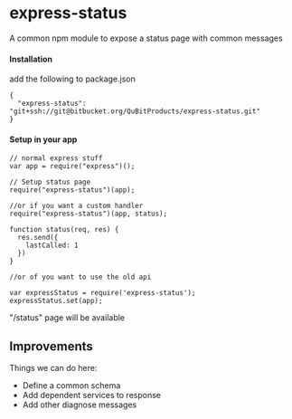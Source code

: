 express-status
==============

A common npm module to expose a status page with common messages

#### Installation

add the following to package.json

````
{
  "express-status": "git+ssh://git@bitbucket.org/QuBitProducts/express-status.git"
}
````

#### Setup in your app

````
// normal express stuff
var app = require("express")();

// Setup status page
require("express-status")(app);

//or if you want a custom handler
require("express-status")(app, status);

function status(req, res) {
  res.send({
    lastCalled: 1
  })
}

//or of you want to use the old api

var expressStatus = require('express-status');
expressStatus.set(app);
````

"/status" page will be available


## Improvements

Things we can do here:

 * Define a common schema
 * Add dependent services to response
 * Add other diagnose messages


 